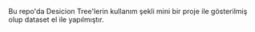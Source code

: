 Bu repo'da Desicion Tree'lerin kullanım şekli mini bir proje ile gösterilmiş olup dataset el ile yapılmıştır.
